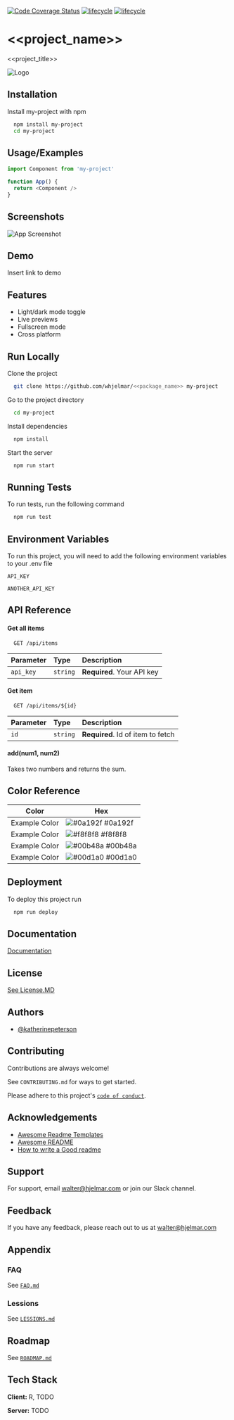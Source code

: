 [![Code Coverage Status](https://codecov.io/gh/whjelmar/rolemapr/branch/master/graph/badge.svg)](https://codecov.io/github/whjelmar/<<package_name>>?branch=main)
[![lifecycle](https://img.shields.io/badge/lifecycle-EXPERIMENTAL-orange)](https://www.tidyverse.org/lifecycle/#experimental)
[![lifecycle](https://img.shields.io/github/issues/whjelmar/rolemapr)](https://img.shields.io/github/issues/whjelmar/<<package_name>>)

# <<project_name>>

<<project_title>>


![Logo](https://github.com/whjelmar/<<package_name>>/logo.png)


## Installation

Install my-project with npm

```bash
  npm install my-project
  cd my-project
```
    
## Usage/Examples

```javascript
import Component from 'my-project'

function App() {
  return <Component />
}
```

  
## Screenshots

![App Screenshot](https://github.com/whjelmar/screenshots/<<package_name>>.png)

  
## Demo

Insert link to demo

  
## Features

- Light/dark mode toggle
- Live previews
- Fullscreen mode
- Cross platform

  
## Run Locally

Clone the project

```bash
  git clone https://github.com/whjelmar/<<package_name>> my-project
```

Go to the project directory

```bash
  cd my-project
```

Install dependencies

```bash
  npm install
```

Start the server

```bash
  npm run start
```

  
## Running Tests

To run tests, run the following command

```bash
  npm run test
```

  
## Environment Variables

To run this project, you will need to add the following environment variables to your .env file

`API_KEY`

`ANOTHER_API_KEY`

  
## API Reference

#### Get all items

```http
  GET /api/items
```

| Parameter | Type     | Description                |
| :-------- | :------- | :------------------------- |
| `api_key` | `string` | **Required**. Your API key |

#### Get item

```http
  GET /api/items/${id}
```

| Parameter | Type     | Description                       |
| :-------- | :------- | :-------------------------------- |
| `id`      | `string` | **Required**. Id of item to fetch |

#### add(num1, num2)

Takes two numbers and returns the sum.

  ## Color Reference

| Color             | Hex                                                                |
| ----------------- | ------------------------------------------------------------------ |
| Example Color | ![#0a192f](https://via.placeholder.com/10/0a192f?text=+) #0a192f |
| Example Color | ![#f8f8f8](https://via.placeholder.com/10/f8f8f8?text=+) #f8f8f8 |
| Example Color | ![#00b48a](https://via.placeholder.com/10/00b48a?text=+) #00b48a |
| Example Color | ![#00d1a0](https://via.placeholder.com/10/00b48a?text=+) #00d1a0 |


## Deployment

To deploy this project run

```bash
  npm run deploy
```

  
## Documentation

[Documentation](https://<<package_name>>.github.io/)

  
## License

[See License.MD](https://github.com/whjelmar/<<package_name>>/LICENSE.md)

  
## Authors

- [@katherinepeterson](https://www.github.com/whjelmar)

  
## Contributing

Contributions are always welcome!

See `CONTRIBUTING.md` for ways to get started.

Please adhere to this project's [`code of conduct`](https://github.com/whjelmar/<<package_name>>/CONTRIBUTING.md).

  
## Acknowledgements

 - [Awesome Readme Templates](https://awesomeopensource.com/project/elangosundar/awesome-README-templates)
 - [Awesome README](https://github.com/matiassingers/awesome-readme)
 - [How to write a Good readme](https://bulldogjob.com/news/449-how-to-write-a-good-readme-for-your-github-project)



## Support

For support, email walter@hjelmar.com or join our Slack channel.


## Feedback

If you have any feedback, please reach out to us at walter@hjelmar.com


## Appendix


### FAQ

See [`FAQ.md`](https://github.com/whjelmar/<<package_name>>/FAQ.md)


### Lessions

See [`LESSIONS.md`](https://github.com/whjelmar/<<package_name>>/LESSIONS.md)


## Roadmap

See [`ROADMAP.md`](https://github.com/whjelmar/<<package_name>>/ROADMAP.md)



## Tech Stack

**Client:** R, TODO

**Server:** TODO

